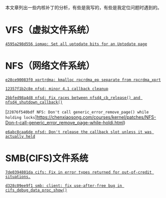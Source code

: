 本文章列出一些内核补丁的分析，有些是我写的，有些是我定位问题时遇到的。

# VFS（虚拟文件系统）

[`4595a298d556 iomap: Set all uptodate bits for an Uptodate page`](https://chenxiaosong.com/courses/kernel/patches/iomap-Set-all-uptodate-bits-for-an-Uptodate-page.html)

# NFS（网络文件系统）

[`e28ce90083f0 xprtrdma: kmalloc rpcrdma_ep separate from rpcrdma_xprt`](https://chenxiaosong.com/courses/kernel/patches/xprtrdma-kmalloc-rpcrdma_ep-separate-from-rpcrdma_xp.html)

[`12357f1b2c8e nfsd: minor 4.1 callback cleanup`](https://chenxiaosong.com/courses/kernel/patches/nfsd-minor-4.1-callback-cleanup.html)

[`2bbfed98a4d8 nfsd: Fix races between nfsd4_cb_release() and nfsd4_shutdown_callback()`](https://chenxiaosong.com/courses/kernel/patches/nfsd-Fix-races-between-nfsd4_cb_release-and-nfsd4_sh.html)

[`22876f540bdf NFS: Don't call generic_error_remove_page() while holding locks`]https://chenxiaosong.com/courses/kernel/patches/NFS-Don-t-call-generic_error_remove_page-while-holdi.html)

[`e6abc8caa6de nfsd: Don't release the callback slot unless it was actually held`](https://chenxiaosong.com/courses/kernel/patches/nfsd-Don-t-release-the-callback-slot-unless-it-was-a.html)

# SMB(CIFS)文件系统

[`7de0394801da cifs: Fix in error types returned for out-of-credit situations.`](https://chenxiaosong.com/courses/kernel/patches/cifs-Fix-in-error-types-returned-for-out-of-credit-s.html)

[`d328c09ee9f1 smb: client: fix use-after-free bug in cifs_debug_data_proc_show()`](https://chenxiaosong.com/courses/kernel/patches/smb-client-fix-use-after-free-bug-in-cifs_debug_data.html)